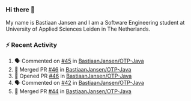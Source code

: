 ### Hi there 👋

My name is Bastiaan Jansen and I am a Software Engineering student at University of Applied Sciences Leiden in The Netherlands. 

### ⚡ Recent Activity
<!--START_SECTION:activity-->
1. 🗣 Commented on [#45](https://github.com/BastiaanJansen/OTP-Java/issues/45) in [BastiaanJansen/OTP-Java](https://github.com/BastiaanJansen/OTP-Java)
2. 🎉 Merged PR [#46](https://github.com/BastiaanJansen/OTP-Java/pull/46) in [BastiaanJansen/OTP-Java](https://github.com/BastiaanJansen/OTP-Java)
3. 💪 Opened PR [#46](https://github.com/BastiaanJansen/OTP-Java/pull/46) in [BastiaanJansen/OTP-Java](https://github.com/BastiaanJansen/OTP-Java)
4. 🗣 Commented on [#42](https://github.com/BastiaanJansen/OTP-Java/issues/42) in [BastiaanJansen/OTP-Java](https://github.com/BastiaanJansen/OTP-Java)
5. 🎉 Merged PR [#44](https://github.com/BastiaanJansen/OTP-Java/pull/44) in [BastiaanJansen/OTP-Java](https://github.com/BastiaanJansen/OTP-Java)
<!--END_SECTION:activity-->

<!--
**BastiaanJansen/BastiaanJansen** is a ✨ _special_ ✨ repository because its `README.md` (this file) appears on your GitHub profile.

Here are some ideas to get you started:

- 🔭 I’m currently working on ...
- 🌱 I’m currently learning ...
- 👯 I’m looking to collaborate on ...
- 🤔 I’m looking for help with ...
- 💬 Ask me about ...
- 📫 How to reach me: ...
- 😄 Pronouns: ...
- ⚡ Fun fact: ...
-->
